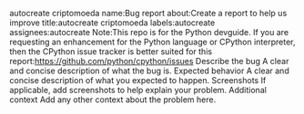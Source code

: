 autocreate criptomoeda 
name:Bug report
about:Create a report to help us improve
title:autocreate criptomoeda 
labels:autocreate 
assignees:autocreate 
 Note:This repo is for the Python devguide. If you are requesting an
enhancement for the Python language or CPython interpreter,
then the CPython issue tracker is better
suited for this report:https://github.com/python/cpython/issues
Describe the bug
A clear and concise description of what the bug is.
Expected behavior
A clear and concise description of what you expected to happen.
Screenshots
If applicable, add screenshots to help explain your problem.
Additional context
Add any other context about the problem here.
